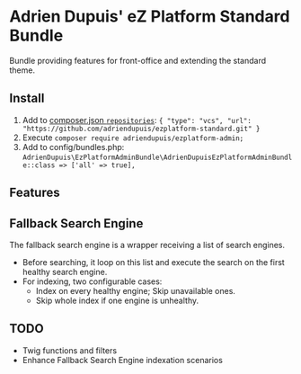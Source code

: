 Adrien Dupuis' eZ Platform Standard Bundle
==========================================

Bundle providing features for front-office and extending the standard theme.

Install
-------

1. Add to [composer.json `repositories`](https://getcomposer.org/doc/04-schema.md#repositories): `{ "type": "vcs", "url": "https://github.com/adriendupuis/ezplatform-standard.git" }`
1. Execute `composer require adriendupuis/ezplatform-admin;`
1. Add to config/bundles.php: `AdrienDupuis\EzPlatformAdminBundle\AdrienDupuisEzPlatformAdminBundle::class => ['all' => true],`

Features
--------

## Fallback Search Engine

The fallback search engine is a wrapper receiving a list of search engines.
* Before searching, it loop on this list and execute the search on the first healthy search engine.
* For indexing, two configurable cases:
  - Index on every healthy engine; Skip unavailable ones.
  - Skip whole index if one engine is unhealthy.

TODO
----

- Twig functions and filters
- Enhance Fallback Search Engine indexation scenarios

